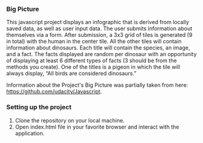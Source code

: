 
### Big Picture

This javascript project displays an infographic that is derived from locally saved data, as well as user input data. 
The user submits information about themselves via a form. After submission, a 3x3 grid of tiles is generated (9 in total) with the human in the center tile. All the other tiles will contain information about dinosaurs.
Each title will contain the species, an image, and a fact. The facts displayed are random per dinosaur with an opportunity of displaying at least 6 different types of facts (3 should be from the methods you create).
One of the titles is a pigeon in which the tile will always display, “All birds are considered dinosaurs.”

Information about the Project's Big Picture was partially taken from here: https://github.com/udacity/Javascript.

### Setting up the project

1. Clone the repository on your local machine.
2. Open index.html file in your favorite browser and interact with the application.
